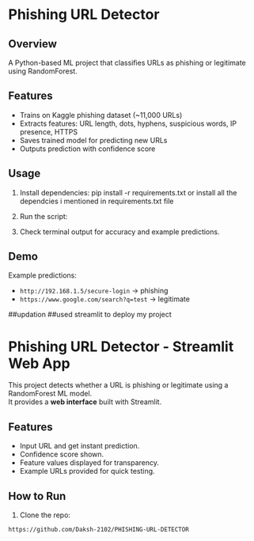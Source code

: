 # Phishing URL Detector

## Overview
A Python-based ML project that classifies URLs as phishing or legitimate using RandomForest.

## Features
- Trains on Kaggle phishing dataset (~11,000 URLs)
- Extracts features: URL length, dots, hyphens, suspicious words, IP presence, HTTPS
- Saves trained model for predicting new URLs
- Outputs prediction with confidence score

## Usage
1. Install dependencies: pip install -r requirements.txt
or install all the dependcies i mentioned in requirements.txt file

2. Run the script:
3. Check terminal output for accuracy and example predictions.

## Demo
Example predictions:
- `http://192.168.1.5/secure-login` → phishing
- `https://www.google.com/search?q=test` → legitimate

##updation
##used streamlit to deploy my project

# Phishing URL Detector - Streamlit Web App

This project detects whether a URL is phishing or legitimate using a RandomForest ML model.  
It provides a **web interface** built with Streamlit.

## Features
- Input URL and get instant prediction.
- Confidence score shown.
- Feature values displayed for transparency.
- Example URLs provided for quick testing.

## How to Run
1. Clone the repo:
```bash
https://github.com/Daksh-2102/PHISHING-URL-DETECTOR

